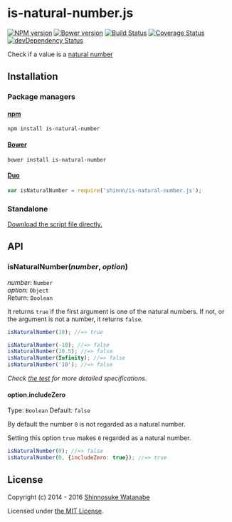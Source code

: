 # is-natural-number.js

[![NPM version](https://img.shields.io/npm/v/is-natural-number.svg)](https://www.npmjs.com/package/is-natural-number)
[![Bower version](https://img.shields.io/bower/v/is-natural-number.svg)](https://github.com/shinnn/is-natural-number.js/releases)
[![Build Status](https://travis-ci.org/shinnn/is-natural-number.js.svg)](https://travis-ci.org/shinnn/is-natural-number.js)
[![Coverage Status](https://img.shields.io/coveralls/shinnn/is-natural-number.js.svg)](https://coveralls.io/r/shinnn/is-natural-number.js?branch=master)
[![devDependency Status](https://david-dm.org/shinnn/is-natural-number.js/dev-status.svg)](https://david-dm.org/shinnn/is-natural-number.js#info=devDependencies)

Check if a value is a [natural number](https://wikipedia.org/wiki/Natural_number)

## Installation

### Package managers

#### [npm](https://www.npmjs.com/)

```
npm install is-natural-number
```

#### [Bower](http://bower.io/)

```
bower install is-natural-number
```

#### [Duo](http://duojs.org/)

```javascript
var isNaturalNumber = require('shinnn/is-natural-number.js');
```

### Standalone

[Download the script file directly.](https://raw.githubusercontent.com/shinnn/is-natural-number.js/master/is-natural-number.js)

## API

### isNaturalNumber(*number*, *option*)

*number*: `Number`  
*option*: `Object`  
Return: `Boolean`

It returns `true` if the first argument is one of the natural numbers. If not, or the argument is not a number, it returns `false`.

```javascript
isNaturalNumber(10); //=> true

isNaturalNumber(-10); //=> false
isNaturalNumber(10.5); //=> false
isNaturalNumber(Infinity); //=> false
isNaturalNumber('10'); //=> false
```

*Check [the test](./test.js) for more detailed specifications.*

#### option.includeZero

Type: `Boolean`
Default: `false`

By default the number `0` is not regarded as a natural number.

Setting this option `true` makes `0` regarded as a natural number.

```javascript
isNaturalNumber(0); //=> false
isNaturalNumber(0, {includeZero: true}); //=> true
```

## License

Copyright (c) 2014 - 2016 [Shinnosuke Watanabe](https://github.com/shinnn)

Licensed under [the MIT License](./LICENSE).

